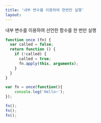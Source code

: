 ```yaml
---
title: '내부 변수를 이용하여 한번만 실행'
layout: 
---
```



내부 변수를 이용하여 선언한 함수를 한 번만 실행
```js
function once (fn) {
  var called = false;
  return function () {
    if (!called) {
      called = true;
      fn.apply(this, arguments);
    }
  }
}

var fn = once(function(){
	console.log('Hello~');
});

fn();
fn();
fn();
```
